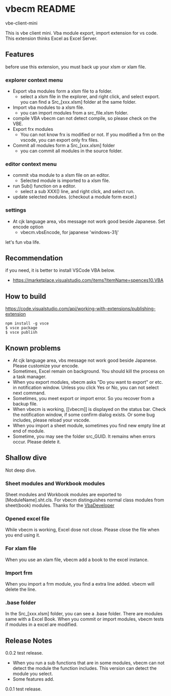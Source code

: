 # vbecm README

vbe-client-mini

This is vbe client mini.
Vba module export, import extension for vs code.
This extension thinks Excel as Excel Server.

## Features

before use this extension, you must back up your xlsm or xlam file.

### explorer context menu

* Export vba modules form a xlsm file to a folder.
  * select a xlsm file in the explorer, and right click, and select export.
  you can find a Src_[xxx.xlsm] folder at the same folder.
* Import vba modules to a xlsm file.
  * you can import modules from a src_file.xlsm folder.
* compile VBA
  vbecm can not detect compile, so please check on the VBE.
* Export frx modules
  * You can not know frx is modified or not.  If you modified a frm on the vscode,
    you can export only frx files.
* Commit all modules form a Src_[xxx.xlsm] folder
  * you can commit all modules in the source folder.

### editor context menu

* commit vba module to a xlsm file on an editor.
  * Selected module is imported to a xlsm file.
* run Sub() function on a editor.
  * select a sub XXX() line, and right click, and select run.
* update selected modules. (checkout a module form excel.)

### settings

* At cjk language area, vbs message not work good beside Japanese. Set encode option
  * vbecm.vbsEncode, for japanese 'windows-31j'

let's fun vba life.


## Recommendation

if you need, it is better to install VSCode VBA below.
* https://marketplace.visualstudio.com/items?itemName=spences10.VBA


## How to build

https://code.visualstudio.com/api/working-with-extensions/publishing-extension

```
npm install -g vsce
$ vsce package
$ vsce publish
```

## Known problems

* At cjk language area, vbs message not work good beside Japanese. Please customize your encode.
* Sometimes, Excel remain on background. You should kill the process on a task manager.
* When you export modules, vbecm asks "Do you want to export" or etc. in notification window.
  Unless you click Yes or No, you can not select next command.
* Sometimes, you meet export or import error. So you recover from a backup file.
* When vbecm is working, [[vbecm]] is displayed on the status bar. Check the notification window, if some confirm dialog exists. Or some bug includes, please reload your vscode.
* When you import a sheet module, sometimes you find new empty line at end of module.
* Sometime, you may see the folder src_GUID. It remains when errors occur. Please delete it.

## Shallow dive

Not deep dive.

### Sheet modules and Workbook modules

Sheet modules and Workbook modules are exported to [ModuleName].sht.cls.
For vbecm distinguishes normal class modules from sheet(book) modules.
Thanks for the [VbaDeveloper](https://github.com/hilkoc/vbaDeveloper "VbaDeveloper")


### Opened excel file

While vbecm is working, Excel dose not close. Please close the file when you end using it.

### For xlam file

When you use an xlam file, vbecm add a book to the excel instance.

### Import frm

When you import a frm module, you find a extra line added.
vbecm will delete the line.

### .base folder

In the Src_[xxx.xlsm] folder, you can see a .base folder. There are modules same with a Excel Book.
When you commit or import modules, vbecm tests if modules in a excel are modified.


## Release Notes

0.0.2 test release.

* When you run a sub functions that are in some modules, vbecm can not detect the module the function includes.
  This version can detect the module you select.
* Some features add.

0.0.1 test release.


